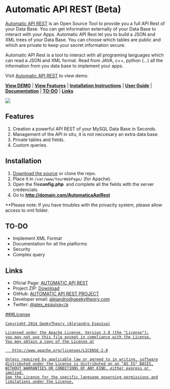 # Automatic API REST (Beta)

[Automatic API REST](http://automaticapirest.info/) is an Open Source Tool to provide you a full API Rest of your Data Base. You can get information externally of your Data Base to interact with your Apps. Automatic API Rest let you to build a JSON and XML trees of your Data Base. You can choose which tables are public and which are private to keep your secret information secure.

Automatic API Rest is a tool to interact with all programing languages which can read a JSON and XML format. Read from JAVA, c++, python (...) all the information from you data base to implement your apps.

Visit [Automatic API REST](http://automaticapirest.info/) to view demo.

[**View DEMO**](http://automaticapirest.info/demo) | [**View Features**](#features) | [**Installation Instructions**](#installation) | [**User Guide**](https://github.com/GeekyTheory/Automatic-API-REST/wiki/User-Guide) | [**Documentation**](https://github.com/GeekyTheory/Automatic-API-REST/wiki/) | [**TO-DO**](#TO-DO) | [**Links**](#Links)

<img src='https://camo.githubusercontent.com/58f555d37d67b1eda39ba67aceb6bed13f43d196/687474703a2f2f6765656b797468656f72792e636f6d2f77702d636f6e74656e742f75706c6f6164732f323031342f30342f4361707475726132312e706e67'>

## Features

1. Creation a powerful API REST of your MySQL Data Base in Seconds.
2. Management of the API in situ, it is not neccesary an extra data base.
2. Private tables and fields.
3. Custom queries.


## Installation

1. [Download the source](http://goo.gl/7kPWWP) or clone the repo. 
2. Place it in `/var/www/YourWebPage/` (for Apache).
3. Open the file<strong>config.php </strong> and complete all the fields with the server credencials.
4. Go to <strong>http://domain.com/AutomaticaApiRest</strong>

**Please note: If you have troubles with the privacity system, please allow access to xml folder.

## TO-DO
* Implement XML Format
* Documentation for all the platforms
* Security
* Complex query

## Links
* Oficial Page: <a href="http://automaticapirest.info">AUTOMATIC API REST</a>
* Project ZIP: <a href="https://github.com/GeekyTheory/Automatic-API-REST/archive/master.zip">Download</a>
* GitHub: <a href="https://github.com/GeekyTheory/Automatic-API-REST">AUTOMATIC API REST PROJECT</a>
* Developer email: <a href="mailto:alejandro@geekytheory.com">alejandro@geekytheory.com</a>
* Twitter: <a href="http://twitter.com/alex_esquiva">@alex_esquiva</a


###License

    Copyright 2014 GeekyTheory (Alejandro Esquiva)

    Licensed under the Apache License, Version 2.0 (the "License");
    you may not use this file except in compliance with the License.
    You may obtain a copy of the License at

       http://www.apache.org/licenses/LICENSE-2.0

    Unless required by applicable law or agreed to in writing, software
    distributed under the License is distributed on an "AS IS" BASIS,
    WITHOUT WARRANTIES OR CONDITIONS OF ANY KIND, either express or implied.
    See the License for the specific language governing permissions and
    limitations under the License.

